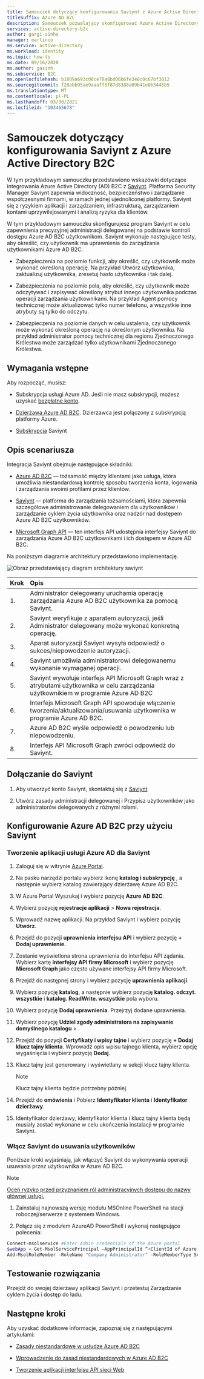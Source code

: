 ```yaml
---
title: Samouczek dotyczący konfigurowania Saviynt z Azure Active Directory B2C
titleSuffix: Azure AD B2C
description: Samouczek pozwalający skonfigurować Azure Active Directory B2C z integracją między aplikacjami, aby usprawnić modernizację i wspierać lepsze zabezpieczenia, nadzór i zgodność. 
services: active-directory-b2c
author: gargi-sinha
manager: martinco
ms.service: active-directory
ms.workload: identity
ms.topic: how-to
ms.date: 09/16/2020
ms.author: gasinh
ms.subservice: B2C
ms.openlocfilehash: b1889a693c08ce78a8bd06b6fe348c0c67bf3812
ms.sourcegitcommit: f28ebb95ae9aaaff3f87d8388a09b41e0b3445b5
ms.translationtype: MT
ms.contentlocale: pl-PL
ms.lasthandoff: 03/30/2021
ms.locfileid: "103465678"
---
```

# <a name="tutorial-for-configuring-saviynt-with-azure-active-directory-b2c"></a>Samouczek dotyczący konfigurowania Saviynt z Azure Active Directory B2C

W tym przykładowym samouczku przedstawiono wskazówki dotyczące integrowania Azure Active Directory (AD) B2C z [Saviynt](https://saviynt.com/integrations/azure-ad/for-b2c/). Platforma Security Manager Saviynt zapewnia widoczność, bezpieczeństwo i zarządzanie współczesnymi firmami, w ramach jednej ujednoliconej platformy. Saviynt się z ryzykiem aplikacji i zarządzaniem, infrastrukturą, zarządzaniem kontami uprzywilejowanymi i analizą ryzyka dla klientów.

W tym przykładowym samouczku skonfigurujesz program Saviynt w celu zapewnienia precyzyjnej administracji delegowanej na podstawie kontroli dostępu Azure AD B2C użytkownikom. Saviynt wykonuje następujące testy, aby określić, czy użytkownik ma uprawnienia do zarządzania użytkownikami Azure AD B2C.

- Zabezpieczenia na poziomie funkcji, aby określić, czy użytkownik może wykonać określoną operację. Na przykład Utwórz użytkownika, zaktualizuj użytkownika, zresetuj hasło użytkownika i tak dalej.

- Zabezpieczenia na poziomie pola, aby określić, czy użytkownik może odczytywać i zapisywać określony atrybut innego użytkownika podczas operacji zarządzania użytkownikami. Na przykład Agent pomocy technicznej może aktualizować tylko numer telefonu, a wszystkie inne atrybuty są tylko do odczytu.

- Zabezpieczenia na poziomie danych w celu ustalenia, czy użytkownik może wykonać określoną operację na określonym użytkowniku. Na przykład administrator pomocy technicznej dla regionu Zjednoczonego Królestwa może zarządzać tylko użytkownikami Zjednoczonego Królestwa.

## <a name="prerequisites"></a>Wymagania wstępne

Aby rozpocząć, musisz:

- Subskrypcja usługi Azure AD. Jeśli nie masz subskrypcji, możesz uzyskać [bezpłatne konto](https://azure.microsoft.com/free/).

- [Dzierżawa Azure AD B2C](./tutorial-create-tenant.md). Dzierżawca jest połączony z subskrypcją platformy Azure.

- [Subskrypcja](https://saviynt.com/contact-us/) Saviynt

## <a name="scenario-description"></a>Opis scenariusza

Integracja Saviynt obejmuje następujące składniki:

- [Azure AD B2C](https://azure.microsoft.com/services/active-directory/external-identities/b2c/) — tożsamość między klientami jako usługa, która umożliwia niestandardową kontrolę sposobu tworzenia konta, logowania i zarządzania swoimi profilami przez klientów.

- [Saviynt](https://saviynt.com/integrations/azure-ad/for-b2c/) — platforma do zarządzania tożsamościami, która zapewnia szczegółowe administrowanie delegowaniem dla użytkowników i zarządzanie cyklem życia użytkownika oraz nadzór nad dostępem Azure AD B2C użytkowników.  

- [Microsoft Graph API](/graph/use-the-api) — ten interfejs API udostępnia interfejsy Saviynt do zarządzania Azure AD B2C użytkownikami i ich dostępem w Azure AD B2C.

Na poniższym diagramie architektury przedstawiono implementację.

![Obraz przedstawiający diagram architektury saviynt](./media/partner-saviynt/saviynt-architecture-diagram.png)

|Krok | Opis |
|:-----| :-----------|
| 1. | Administrator delegowany uruchamia operację zarządzania Azure AD B2C użytkownika za pomocą Saviynt.
| 2. | Saviynt weryfikuje z aparatem autoryzacji, jeśli Administrator delegowany może wykonać konkretną operację.
| 3. | Aparat autoryzacji Saviynt wysyła odpowiedź o sukces/niepowodzenie autoryzacji.
| 4. | Saviynt umożliwia administratorowi delegowanemu wykonanie wymaganej operacji.
| 5. | Saviynt wywołuje interfejs API Microsoft Graph wraz z atrybutami użytkownika w celu zarządzania użytkownikiem w programie Azure AD B2C
| 6. | Interfejs Microsoft Graph API spowoduje włączenie tworzenia/aktualizowania/usuwania użytkownika w programie Azure AD B2C.
| 7. | Azure AD B2C wyśle odpowiedź o powodzeniu lub niepowodzeniu.
| 8. | Interfejs API Microsoft Graph zwróci odpowiedź do Saviynt.

## <a name="onboard-with-saviynt"></a>Dołączanie do Saviynt

1. Aby utworzyć konto Saviynt, skontaktuj się z [Saviynt](https://saviynt.com/contact-us/)

2. Utwórz zasady administracji delegowanej i Przypisz użytkowników jako administratorów delegowanych z różnymi rolami.

## <a name="configure-azure-ad-b2c-with-saviynt"></a>Konfigurowanie Azure AD B2C przy użyciu Saviynt

### <a name="create-an-azure-ad-application-for-saviynt"></a>Tworzenie aplikacji usługi Azure AD dla Saviynt

1. Zaloguj się w witrynie [Azure Portal](https://portal.azure.com/#home).

2. Na pasku narzędzi portalu wybierz ikonę **katalog i subskrypcję** , a następnie wybierz katalog zawierający dzierżawę Azure AD B2C.

3. W Azure Portal Wyszukaj i wybierz pozycję **Azure AD B2C**.

4. Wybierz pozycję **rejestracje aplikacji**  >  **Nowa rejestracja**.

5. Wprowadź nazwę aplikacji. Na przykład Saviynt i wybierz pozycję **Utwórz**.

6. Przejdź do pozycji **uprawnienia interfejsu API** i wybierz pozycję **+ Dodaj uprawnienie.**

7. Zostanie wyświetlona strona uprawnienia do interfejsu API żądania. Wybierz kartę **interfejsy API firmy Microsoft** i wybierz pozycję **Microsoft Graph** jako często używane interfejsy API firmy Microsoft.

8. Przejdź do następnej strony i wybierz pozycję **uprawnienia aplikacji**.

9. Wybierz pozycję **katalog**, a następnie wybierz pozycję **katalog. odczyt. wszystkie** i **katalog. ReadWrite. wszystkie** pola wyboru.

10. Wybierz pozycję **Dodaj uprawnienia**. Przejrzyj dodane uprawnienia.

11. Wybierz pozycję **Udziel zgody administratora na zapisywanie domyślnego katalogu**  >  .

12. Przejdź do pozycji **Certyfikaty i wpisy tajne** i wybierz pozycję **+ Dodaj klucz tajny klienta**. Wprowadź opis wpisu tajnego klienta, wybierz opcję wygaśnięcia i wybierz pozycję **Dodaj**.

13. Klucz tajny jest generowany i wyświetlany w sekcji klucz tajny klienta.

    >[!NOTE]
    > Klucz tajny klienta będzie potrzebny później.

14. Przejdź do **omówienia** i Pobierz **Identyfikator klienta** i **Identyfikator dzierżawy**.

15. Identyfikator dzierżawy, identyfikator klienta i klucz tajny klienta będą musiały zostać wykonane w celu ukończenia instalacji w programie Saviynt.

### <a name="enable-saviynt-to-delete-users"></a>Włącz Saviynt do usuwania użytkowników

Poniższe kroki wyjaśniają, jak włączyć Saviynt do wykonywania operacji usuwania przez użytkownika w Azure AD B2C.

>[!NOTE]
>[Oceń ryzyko przed przyznaniem ról administracyjnych dostępu do nazwy głównej usługi.](../active-directory/develop/app-objects-and-service-principals.md)

1. Zainstaluj najnowszą wersję modułu MSOnline PowerShell na stacji roboczej/serwerze z systemem Windows.

2. Połącz się z modułem AzureAD PowerShell i wykonaj następujące polecenia:

```powershell
Connect-msolservice #Enter Admin credentials of the Azure portal
$webApp = Get-MsolServicePrincipal –AppPrincipalId “<ClientId of Azure AD Application>”
Add-MsolRoleMember -RoleName "Company Administrator" -RoleMemberType ServicePrincipal -RoleMemberObjectId $webApp.ObjectId
```

## <a name="test-the-solution"></a>Testowanie rozwiązania

Przejdź do swojej dzierżawy aplikacji Saviynt i przetestuj Zarządzanie cyklem życia i dostęp do ładu.

## <a name="next-steps"></a>Następne kroki

Aby uzyskać dodatkowe informacje, zapoznaj się z następującymi artykułami:

- [Zasady niestandardowe w usłudze Azure AD B2C](./custom-policy-overview.md)

- [Wprowadzenie do zasad niestandardowych w Azure AD B2C](./custom-policy-get-started.md?tabs=applications)

- [Tworzenie aplikacji interfejsu API sieci Web](./add-web-api-application.md)